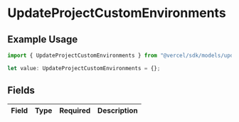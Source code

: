 # UpdateProjectCustomEnvironments

## Example Usage

```typescript
import { UpdateProjectCustomEnvironments } from "@vercel/sdk/models/updateprojectop.js";

let value: UpdateProjectCustomEnvironments = {};
```

## Fields

| Field       | Type        | Required    | Description |
| ----------- | ----------- | ----------- | ----------- |